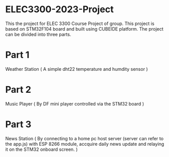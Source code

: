 # ELEC3300-2023-Project
This the project for ELEC 3300 Course Project of group.
This project is based on STM32F104 board and built using CUBEIDE platform.
The project can be divided into three parts.
# Part 1
  Weather Station ( A simple dht22 temperature and humdity sensor )
# Part 2
  Music Player ( By DF mini player controlled via the STM32 board )
# Part 3
  News Station ( By connecting to a home pc host server (server can refer to the app.js) with ESP 8266 module, accquire daily news update and relaying it on the STM32 onboard screen. )
